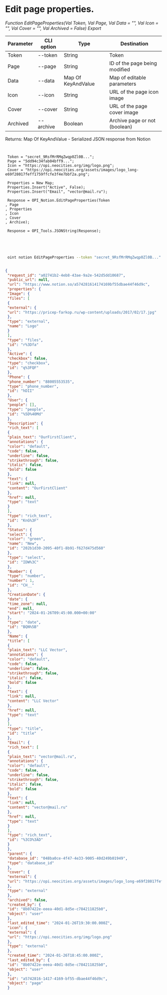 ﻿---
sidebar_position: 4
---

# Edit page properties.



*Function EditPageProperties(Val Token, Val Page, Val Data = "", Val Icon = "", Val Cover = "", Val Archived = False) Export*

 | Parameter | CLI option | Type | Destination |
 |-|-|-|-|
 | Token | --token | String | Token |
 | Page | --page | String | ID of the page being modified |
 | Data | --data | Map Of KeyAndValue | Map of editable parameters |
 | Icon | --icon | String | URL of the page icon image |
 | Cover | --cover | String | URL of the page cover image |
 | Archived | --archive | Boolean | Archive page or not (boolean) |

 
 Returns: Map Of KeyAndValue - Serialized JSON response from Notion

```bsl title="Code example"
	
 
 Token = "secret_9RsfMrRMqZwqp0Zl0B...";
 Page = "5dd94c34fab04bff9...";
 Icon = "https://opi.neocities.org/img/logo.png";
 Cover = "https://opi.neocities.org/assets/images/logo_long-e69f28017feff1759ffcfe3f4e7bbf2a.png";
 
 Properties = New Map;
 Properties.Insert("Active", False);
 Properties.Insert("Email", "vector@mail.ru");
 
 Response = OPI_Notion.EditPageProperties(Token
, Page
, Properties
, Icon
, Cover
, Archive);
 
 Response = OPI_Tools.JSONString(Response);
 
 
	
```

```sh title="CLI command example"
 
 oint notion EditPageProperties --token "secret_9RsfMrRMqZwqp0Zl0B..." --page "5dd94c34fab04bff9..." --data %data% --icon "https://opi.neocities.org/img/logo.png" --cover "https://opi.neocities.org/assets/images/logo_long-e69f28017feff1759ffcfe3f4e7bbf2a.png" --archive %archive%


```


```json title="Result"

{
 "request_id": "a02741b2-4eb8-43ae-9a2e-542d5dd10687",
 "public_url": null,
 "url": "https://www.notion.so/a574281614174169bf55dbae44f46d9c",
 "properties": {
 "Image": {
 "files": [
 {
 "external": {
 "url": "https://pricep-farkop.ru/wp-content/uploads/2017/02/17.jpg"
 },
 "type": "external",
 "name": "Logo"
 }
 ],
 "type": "files",
 "id": "r%3Dfa"
 },
 "Active": {
 "checkbox": false,
 "type": "checkbox",
 "id": "q%3FQF"
 },
 "Phone": {
 "phone_number": "88005553535",
 "type": "phone_number",
 "id": "hDII"
 },
 "User": {
 "people": [],
 "type": "people",
 "id": "%5D%40Md"
 },
 "Description": {
 "rich_text": [
 {
 "plain_text": "OurFirstClient",
 "annotations": {
 "color": "default",
 "code": false,
 "underline": false,
 "strikethrough": false,
 "italic": false,
 "bold": false
 },
 "text": {
 "link": null,
 "content": "OurFirstClient"
 },
 "href": null,
 "type": "text"
 }
 ],
 "type": "rich_text",
 "id": "KnG%3F"
 },
 "Status": {
 "select": {
 "color": "green",
 "name": "New",
 "id": "202b1d30-2095-40f1-8b91-f627d475d560"
 },
 "type": "select",
 "id": "IDW%3C"
 },
 "Number": {
 "type": "number",
 "number": 1,
 "id": "CH__"
 },
 "CreationDate": {
 "date": {
 "time_zone": null,
 "end": null,
 "start": "2024-01-26T09:45:00.000+00:00"
 },
 "type": "date",
 "id": "BQN%5B"
 },
 "Name": {
 "title": [
 {
 "plain_text": "LLC Vector",
 "annotations": {
 "color": "default",
 "code": false,
 "underline": false,
 "strikethrough": false,
 "italic": false,
 "bold": false
 },
 "text": {
 "link": null,
 "content": "LLC Vector"
 },
 "href": null,
 "type": "text"
 }
 ],
 "type": "title",
 "id": "title"
 },
 "Email": {
 "rich_text": [
 {
 "plain_text": "vector@mail.ru",
 "annotations": {
 "color": "default",
 "code": false,
 "underline": false,
 "strikethrough": false,
 "italic": false,
 "bold": false
 },
 "text": {
 "link": null,
 "content": "vector@mail.ru"
 },
 "href": null,
 "type": "text"
 }
 ],
 "type": "rich_text",
 "id": "%3CO%3AD"
 }
 },
 "parent": {
 "database_id": "048ba0ce-4f47-4e33-9005-40d249b01949",
 "type": "database_id"
 },
 "cover": {
 "external": {
 "url": "https://opi.neocities.org/assets/images/logo_long-e69f28017feff1759ffcfe3f4e7bbf2a.png"
 },
 "type": "external"
 },
 "archived": false,
 "created_by": {
 "id": "8b07422e-eeea-40d1-8d5e-c784211825b0",
 "object": "user"
 },
 "last_edited_time": "2024-01-26T19:30:00.000Z",
 "icon": {
 "external": {
 "url": "https://opi.neocities.org/img/logo.png"
 },
 "type": "external"
 },
 "created_time": "2024-01-26T18:45:00.000Z",
 "last_edited_by": {
 "id": "8b07422e-eeea-40d1-8d5e-c784211825b0",
 "object": "user"
 },
 "id": "a5742816-1417-4169-bf55-dbae44f46d9c",
 "object": "page"
 }

```
